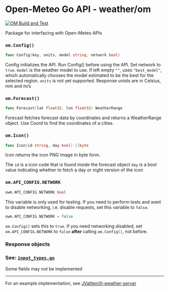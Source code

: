 # Open-Meteo Go API - weather/om
[![OM Build and Test](https://github.com/JValtteri/weather/actions/workflows/om-test.yaml/badge.svg)](https://github.com/JValtteri/weather/actions/workflows/om-test.yaml)

Package for interfacing with Open-Meteo APIs

### `om.Config()`
```go
func Config(key, units, model string, network bool)
```
Config initializes the API. Run Config() before using the API. Set network to `true`.
`model` is the weather model to use. If left empty `""`, uses `"best_model"`, which automatically chooses the model estimated to be the best for the selected region.
`units` is not yet supported. Response unists are in Celsius, mm and m/s

### `om.Forecast()`
```go
func Forecast(lat float32, lon float32) WeatherRange
```
Forecast fetches forecast data by coordinates and returns a WeatherRange object.
Use Coord to find the coordinates of a cities.

### `om.Icon()`
```go
func Icon(id string, day bool) []byte
```
Icon returns the icon PNG image in byte form.

The `id` is a icon code that is found inside the forecast object
`day` is a bool value indicating whether to fetch a day or night version of the icon

### `om.API_CONFIG.NETWORK`
```go
owm.API_CONFIG.NETWORK bool
```
This variable is only used for testing. If you need to perform tests and want to disable networking, i.e. disable requests, set this variable to `false`.
```go
owm.API_CONFIG.NETWORK = false
```
`om.Config()` sets this to `true`. If you need networking disabled, set `om.API_CONFIG.NETWORK` to `false` **after** calling `om.Config()`, not before.

### Response objects

### See: [`input_types.go`](input_types.go)

Some fields may not be implemented

---
For an example implementation, see [JValtteri/ll-weather-server](https://github.com/JValtteri/ll-weather-server)
